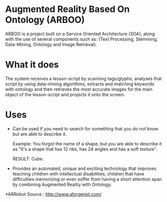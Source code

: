 Augmented Reality Based On Ontology (ARBOO)
=====

ARBOO is a project built on a Service Oriented Architecture (SOA),
along with the use of several components such as: (Text Processing, Stemming, Data-Mining, Ontology and Image Retrieval).


What it does
=====

The system receives a lesson-script by scanning tags/glyphs, analyses that script by using data-mining algorithms, extracts and matching keywords with ontology and then retrieves the most accurate images for the main object of the lesson-script and projects it onto the screen.


Uses
=====
- Can be used if you need to search for something that you do not know but are able to describe it.

  Example: You forgot the name of a shape, but you are able to describe it as "It's a shape that has 12 ribs, has 24       angles and has a soft texture". 


  RESULT: Cube.
  
- Provides an automated, unique and exciting technology that improves teaching children with intellectual disabilities, children that have difficulties memorizing or even suffer from having a short attention span by combining Augmented Reality with Ontology.
  


*ARRobot Source : http://www.aforgenet.com/

